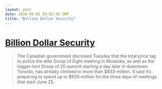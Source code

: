 ```yaml
---
layout: post
date: 2010-06-01 05:02:35 GMT
title: "Billion Dollar Security"
---
```

# [Billion Dollar Security](http://www.theglobeandmail.com/news/world/g8-g20/news/g8g20-security-bill-to-approach-1-billion/article1580865/)

> The Canadian government disclosed Tuesday that the total price tag to police the elite Group of Eight meeting in Muskoka, as well as the bigger-tent Group of 20 summit starting a day later in downtown Toronto, has already climbed to more than $833-million. It said it’s preparing to spend up to $930-million for the three days of meetings that start June 25.


